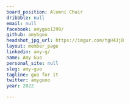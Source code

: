 ```yaml
---
board_position: Alumni Chair
dribbble: null
email: null
facebook: amyguo1299/
github: amybguo
headshot_jpg_url: https://imgur.com/tgH4JjB
layout: member_page
linkedin: amy-g/
name: Amy Guo
personal_site: null
slug: amy-guo
tagline: guo for it
twitter: amyguoo
year: 2022

---
```

